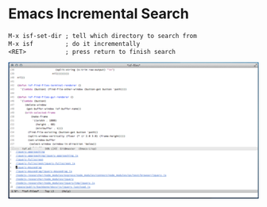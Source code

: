 
# Emacs Incremental Search

    M-x isf-set-dir ; tell which directory to search from
    M-x isf         ; do it incrementally
    <RET>           ; press return to finish search

![emacs incremental search files screenshot](https://github.com/flamingtop/emacs-isf/raw/master/isf.png)



